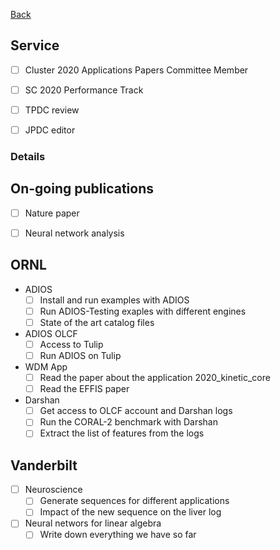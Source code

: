 [Back](index.md)

## Service

- [ ] Cluster 2020 Applications Papers Committee Member
- [ ] SC 2020 Performance Track
- [ ] TPDC review
- [ ] JPDC editor


### Details
## On-going publications
  
- [ ] Nature paper
- [ ] Neural network analysis


## ORNL

- ADIOS
   - [ ] Install and run examples with ADIOS
   - [ ] Run ADIOS-Testing exaples with different engines
   - [ ] State of the art catalog files

- ADIOS OLCF
   - [ ] Access to Tulip
   - [ ] Run ADIOS on Tulip

- WDM App
   - [ ] Read the paper about the application 2020_kinetic_core
   - [ ] Read the EFFIS paper

- Darshan
   - [ ] Get access to OLCF account and Darshan logs
   - [ ] Run the CORAL-2 benchmark with Darshan
   - [ ] Extract the list of features from the logs

## Vanderbilt

- [ ] Neuroscience
   - [ ] Generate sequences for different applications
   - [ ] Impact of the new sequence on the liver log

- [ ] Neural networs for linear algebra
   - [ ] Write down everything we have so far

<br/>


